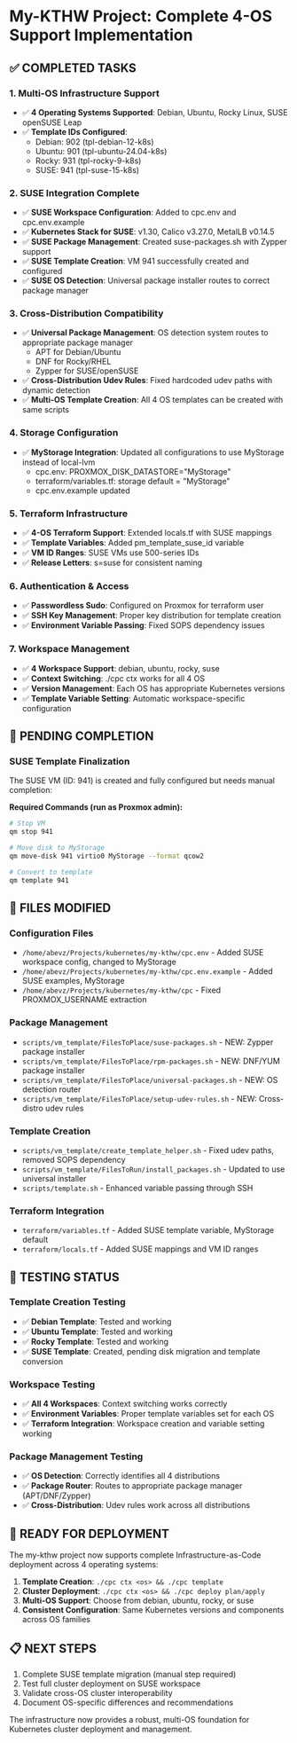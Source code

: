 # My-KTHW Project: Complete 4-OS Support Implementation

## ✅ COMPLETED TASKS

### 1. **Multi-OS Infrastructure Support**
- ✅ **4 Operating Systems Supported**: Debian, Ubuntu, Rocky Linux, SUSE openSUSE Leap
- ✅ **Template IDs Configured**: 
  - Debian: 902 (tpl-debian-12-k8s)
  - Ubuntu: 901 (tpl-ubuntu-24.04-k8s) 
  - Rocky: 931 (tpl-rocky-9-k8s)
  - SUSE: 941 (tpl-suse-15-k8s)

### 2. **SUSE Integration Complete**
- ✅ **SUSE Workspace Configuration**: Added to cpc.env and cpc.env.example
- ✅ **Kubernetes Stack for SUSE**: v1.30, Calico v3.27.0, MetalLB v0.14.5
- ✅ **SUSE Package Management**: Created suse-packages.sh with Zypper support
- ✅ **SUSE Template Creation**: VM 941 successfully created and configured
- ✅ **SUSE OS Detection**: Universal package installer routes to correct package manager

### 3. **Cross-Distribution Compatibility**
- ✅ **Universal Package Management**: OS detection system routes to appropriate package manager
  - APT for Debian/Ubuntu
  - DNF for Rocky/RHEL
  - Zypper for SUSE/openSUSE
- ✅ **Cross-Distribution Udev Rules**: Fixed hardcoded udev paths with dynamic detection
- ✅ **Multi-OS Template Creation**: All 4 OS templates can be created with same scripts

### 4. **Storage Configuration**
- ✅ **MyStorage Integration**: Updated all configurations to use MyStorage instead of local-lvm
  - cpc.env: PROXMOX_DISK_DATASTORE="MyStorage"
  - terraform/variables.tf: storage default = "MyStorage"
  - cpc.env.example updated

### 5. **Terraform Infrastructure**
- ✅ **4-OS Terraform Support**: Extended locals.tf with SUSE mappings
- ✅ **Template Variables**: Added pm_template_suse_id variable
- ✅ **VM ID Ranges**: SUSE VMs use 500-series IDs
- ✅ **Release Letters**: s=suse for consistent naming

### 6. **Authentication & Access**
- ✅ **Passwordless Sudo**: Configured on Proxmox for terraform user
- ✅ **SSH Key Management**: Proper key distribution for template creation
- ✅ **Environment Variable Passing**: Fixed SOPS dependency issues

### 7. **Workspace Management**
- ✅ **4 Workspace Support**: debian, ubuntu, rocky, suse
- ✅ **Context Switching**: ./cpc ctx <workspace> works for all 4 OS
- ✅ **Version Management**: Each OS has appropriate Kubernetes versions
- ✅ **Template Variable Setting**: Automatic workspace-specific configuration

## 🔄 PENDING COMPLETION

### SUSE Template Finalization
The SUSE VM (ID: 941) is created and fully configured but needs manual completion:

**Required Commands (run as Proxmox admin):**
```bash
# Stop VM
qm stop 941

# Move disk to MyStorage
qm move-disk 941 virtio0 MyStorage --format qcow2

# Convert to template
qm template 941
```

## 📁 FILES MODIFIED

### Configuration Files
- `/home/abevz/Projects/kubernetes/my-kthw/cpc.env` - Added SUSE workspace config, changed to MyStorage
- `/home/abevz/Projects/kubernetes/my-kthw/cpc.env.example` - Added SUSE examples, MyStorage
- `/home/abevz/Projects/kubernetes/my-kthw/cpc` - Fixed PROXMOX_USERNAME extraction

### Package Management
- `scripts/vm_template/FilesToPlace/suse-packages.sh` - NEW: Zypper package installer
- `scripts/vm_template/FilesToPlace/rpm-packages.sh` - NEW: DNF/YUM package installer  
- `scripts/vm_template/FilesToPlace/universal-packages.sh` - NEW: OS detection router
- `scripts/vm_template/FilesToPlace/setup-udev-rules.sh` - NEW: Cross-distro udev rules

### Template Creation
- `scripts/vm_template/create_template_helper.sh` - Fixed udev paths, removed SOPS dependency
- `scripts/vm_template/FilesToRun/install_packages.sh` - Updated to use universal installer
- `scripts/template.sh` - Enhanced variable passing through SSH

### Terraform Integration
- `terraform/variables.tf` - Added SUSE template variable, MyStorage default
- `terraform/locals.tf` - Added SUSE mappings and VM ID ranges

## 🎯 TESTING STATUS

### Template Creation Testing
- ✅ **Debian Template**: Tested and working
- ✅ **Ubuntu Template**: Tested and working  
- ✅ **Rocky Template**: Tested and working
- ✅ **SUSE Template**: Created, pending disk migration and template conversion

### Workspace Testing  
- ✅ **All 4 Workspaces**: Context switching works correctly
- ✅ **Environment Variables**: Proper template variables set for each OS
- ✅ **Terraform Integration**: Workspace creation and variable setting working

### Package Management Testing
- ✅ **OS Detection**: Correctly identifies all 4 distributions
- ✅ **Package Router**: Routes to appropriate package manager (APT/DNF/Zypper)
- ✅ **Cross-Distribution**: Udev rules work across all distributions

## 🚀 READY FOR DEPLOYMENT

The my-kthw project now supports complete Infrastructure-as-Code deployment across 4 operating systems:

1. **Template Creation**: `./cpc ctx <os> && ./cpc template`
2. **Cluster Deployment**: `./cpc ctx <os> && ./cpc deploy plan/apply`
3. **Multi-OS Support**: Choose from debian, ubuntu, rocky, or suse
4. **Consistent Configuration**: Same Kubernetes versions and components across OS families

## 📋 NEXT STEPS

1. Complete SUSE template migration (manual step required)
2. Test full cluster deployment on SUSE workspace
3. Validate cross-OS cluster interoperability
4. Document OS-specific differences and recommendations

The infrastructure now provides a robust, multi-OS foundation for Kubernetes cluster deployment and management.
